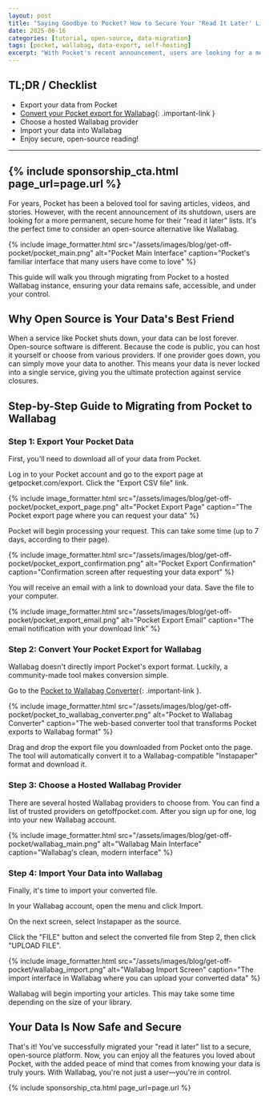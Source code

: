 ```yaml
---
layout: post
title: "Saying Goodbye to Pocket? How to Secure Your 'Read It Later' List with Open Source"
date: 2025-06-16
categories: [tutorial, open-source, data-migration]
tags: [pocket, wallabag, data-export, self-hosting]
excerpt: "With Pocket's recent announcement, users are looking for a more permanent, secure home for their 'read it later' lists. Learn how to migrate to Wallabag, an open-source alternative."
---
```


## TL;DR / Checklist

- Export your data from Pocket
- [Convert your Pocket export for Wallabag](https://benjaminoakes.github.io/pocket-to-wallabag/){: .important-link }
- Choose a hosted Wallabag provider
- Import your data into Wallabag
- Enjoy secure, open-source reading!

---
{% include sponsorship_cta.html page_url=page.url %}
---


For years, Pocket has been a beloved tool for saving articles, videos, and stories. However, with the recent announcement of its shutdown, users are looking for a more permanent, secure home for their "read it later" lists. It's the perfect time to consider an open-source alternative like Wallabag.

{% include image_formatter.html src="/assets/images/blog/get-off-pocket/pocket_main.png" alt="Pocket Main Interface" caption="Pocket's familiar interface that many users have come to love" %}

This guide will walk you through migrating from Pocket to a hosted Wallabag instance, ensuring your data remains safe, accessible, and under your control.

## Why Open Source is Your Data's Best Friend

When a service like Pocket shuts down, your data can be lost forever. Open-source software is different. Because the code is public, you can host it yourself or choose from various providers. If one provider goes down, you can simply move your data to another. This means your data is never locked into a single service, giving you the ultimate protection against service closures.

## Step-by-Step Guide to Migrating from Pocket to Wallabag

### Step 1: Export Your Pocket Data

First, you'll need to download all of your data from Pocket.

Log in to your Pocket account and go to the export page at getpocket.com/export. Click the "Export CSV file" link.

{% include image_formatter.html src="/assets/images/blog/get-off-pocket/pocket_export_page.png" alt="Pocket Export Page" caption="The Pocket export page where you can request your data" %}

Pocket will begin processing your request. This can take some time (up to 7 days, according to their page).

{% include image_formatter.html src="/assets/images/blog/get-off-pocket/pocket_export_confirmation.png" alt="Pocket Export Confirmation" caption="Confirmation screen after requesting your data export" %}

You will receive an email with a link to download your data. Save the file to your computer.

{% include image_formatter.html src="/assets/images/blog/get-off-pocket/pocket_export_email.png" alt="Pocket Export Email" caption="The email notification with your download link" %}

### Step 2: Convert Your Pocket Export for Wallabag

Wallabag doesn't directly import Pocket's export format. Luckily, a community-made tool makes conversion simple.

Go to the [Pocket to Wallabag Converter](https://benjaminoakes.github.io/pocket-to-wallabag/){: .important-link }.

{% include image_formatter.html src="/assets/images/blog/get-off-pocket/pocket_to_wallabag_converter.png" alt="Pocket to Wallabag Converter" caption="The web-based converter tool that transforms Pocket exports to Wallabag format" %}

Drag and drop the export file you downloaded from Pocket onto the page. The tool will automatically convert it to a Wallabag-compatible "Instapaper" format and download it.

### Step 3: Choose a Hosted Wallabag Provider

There are several hosted Wallabag providers to choose from. You can find a list of trusted providers on getoffpocket.com. After you sign up for one, log into your new Wallabag account.

{% include image_formatter.html src="/assets/images/blog/get-off-pocket/wallabag_main.png" alt="Wallabag Main Interface" caption="Wallabag's clean, modern interface" %}

### Step 4: Import Your Data into Wallabag

Finally, it's time to import your converted file.

In your Wallabag account, open the menu and click Import.

On the next screen, select Instapaper as the source.

Click the "FILE" button and select the converted file from Step 2, then click "UPLOAD FILE".

{% include image_formatter.html src="/assets/images/blog/get-off-pocket/wallabag_import.png" alt="Wallabag Import Screen" caption="The import interface in Wallabag where you can upload your converted data" %}

Wallabag will begin importing your articles. This may take some time depending on the size of your library.

## Your Data Is Now Safe and Secure

That's it! You've successfully migrated your "read it later" list to a secure, open-source platform. Now, you can enjoy all the features you loved about Pocket, with the added peace of mind that comes from knowing your data is truly yours. With Wallabag, you're not just a user—you're in control.

{% include sponsorship_cta.html page_url=page.url %}